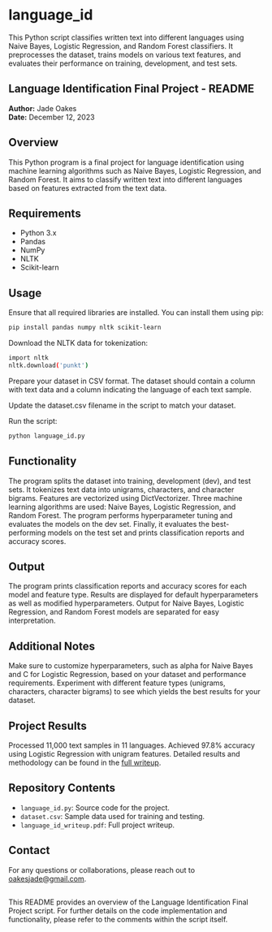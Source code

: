 # language_id
This Python script classifies written text into different languages using Naive Bayes, Logistic Regression, and Random Forest classifiers. It preprocesses the dataset, trains models on various text features, and evaluates their performance on training, development, and test sets.

## Language Identification Final Project - README
**Author:** Jade Oakes  
**Date:** December 12, 2023

## Overview
This Python program is a final project for language identification using machine learning algorithms such as Naive Bayes, Logistic Regression, and Random Forest. It aims to classify written text into different languages based on features extracted from the text data.

## Requirements
- Python 3.x
- Pandas
- NumPy
- NLTK
- Scikit-learn

## Usage
Ensure that all required libraries are installed. You can install them using pip:
```bash
pip install pandas numpy nltk scikit-learn
```

Download the NLTK data for tokenization:
```bash
import nltk
nltk.download('punkt')
```

Prepare your dataset in CSV format. The dataset should contain a column with text data and a column indicating the language of each text sample.

Update the dataset.csv filename in the script to match your dataset.

Run the script:
```bash
python language_id.py
```


## Functionality
The program splits the dataset into training, development (dev), and test sets.
It tokenizes text data into unigrams, characters, and character bigrams.
Features are vectorized using DictVectorizer.
Three machine learning algorithms are used: Naive Bayes, Logistic Regression, and Random Forest.
The program performs hyperparameter tuning and evaluates the models on the dev set.
Finally, it evaluates the best-performing models on the test set and prints classification reports and accuracy scores.

## Output
The program prints classification reports and accuracy scores for each model and feature type. Results are displayed for default hyperparameters as well as modified hyperparameters. Output for Naive Bayes, Logistic Regression, and Random Forest models are separated for easy interpretation.

## Additional Notes
Make sure to customize hyperparameters, such as alpha for Naive Bayes and C for Logistic Regression, based on your dataset and performance requirements.
Experiment with different feature types (unigrams, characters, character bigrams) to see which yields the best results for your dataset.

## Project Results
Processed 11,000 text samples in 11 languages.
Achieved 97.8% accuracy using Logistic Regression with unigram features.
Detailed results and methodology can be found in the [full writeup](language_id_writeup.pdf).

## Repository Contents
- `language_id.py`: Source code for the project.
- `dataset.csv`: Sample data used for training and testing.
- `language_id_writeup.pdf`: Full project writeup.

## Contact
For any questions or collaborations, please reach out to oakesjade@gmail.com.

##

This README provides an overview of the Language Identification Final Project script. For further details on the code implementation and functionality, please refer to the comments within the script itself.
